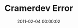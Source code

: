 ---
layout: web-error
date: 2011-02-04 00:00:02
title: Cramerdev Error
image: cramerdev_500
alt: Cramerdev Error
categories: web-errors
---